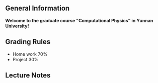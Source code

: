 ## General Information
**Welcome to the graduate course "Computational Physics" in Yunnan University!** 

## Grading Rules
   * Home work 70%
   * Project 30%
## Lecture Notes 




